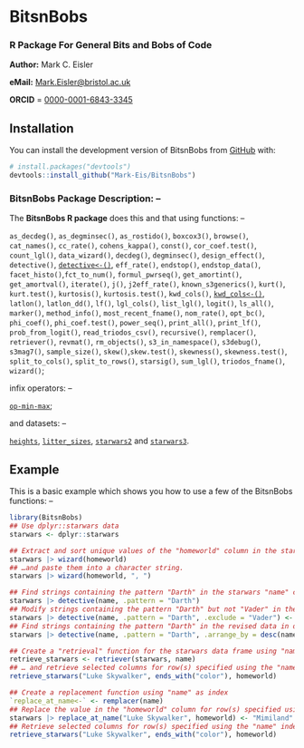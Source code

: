 # BitsnBobs
### R Package For General Bits and Bobs of Code

**Author:** Mark C. Eisler

**eMail:** Mark.Eisler@bristol.ac.uk

**ORCID** = [0000-0001-6843-3345](https://orcid.org/0000-0001-6843-3345)

## Installation

You can install the development version of BitsnBobs from [GitHub](https://github.com/) with:

``` r
# install.packages("devtools")
devtools::install_github("Mark-Eis/BitsnBobs")
```
	
### BitsnBobs Package Description: –
The **BitsnBobs R package** does this and that using functions: –

`as_decdeg()`, `as_degminsec()`, `as_rostido()`, `boxcox3()`, `browse()`, `cat_names()`, `cc_rate()`, `cohens_kappa()`,
`const()`, `cor_coef.test()`, `count_lgl()`, `data_wizard()`, `decdeg()`, `degminsec()`, `design_effect()`,
`detective()`, [`detective<-()`](https://mark-eis.github.io/BitsnBobs/reference/detective.html), `eff_rate()`,
`endstop()`, `endstop_data()`, `facet_histo()`,`fct_to_num()`, `formul_pwrseq()`, `get_amortint()`, `get_amortval()`,
`iterate()`, `j()`, `j2eff_rate()`, `known_s3generics()`, `kurt()`, `kurt.test()`, `kurtosis()`, `kurtosis.test()`,
`kwd_cols()`, [`kwd_cols<-()`](https://mark-eis.github.io/BitsnBobs/reference/kwd_cols.html), `latlon()`,
`latlon_dd()`, `lf()`, `lgl_cols()`, `list_lgl()`, `logit()`, `ls_all()`, `marker()`, `method_info()`,
`most_recent_fname()`, `nom_rate()`, `opt_bc()`, `phi_coef()`, `phi_coef.test()`, `power_seq()`, `print_all()`,
`print_lf()`, `prob_from_logit()`, `read_triodos_csv()`, `recursive()`, `remplacer()`, `retriever()`, `revmat()`,
`rm_objects()`, `s3_in_namespace()`, `s3debug()`, `s3mag7()`, `sample_size()`, `skew()`,`skew.test()`, `skewness()`,
`skewness.test()`, `split_to_cols()`, `split_to_rows()`, `starsig()`, `sum_lgl()`, `triodos_fname()`, `wizard()`;

infix operators: –

[`op-min-max`](https://mark-eis.github.io/BitsnBobs/reference/op-min-max.html);

and datasets: –

[`heights`](https://mark-eis.github.io/BitsnBobs/reference/heights.html), [`litter_sizes`](https://mark-eis.github.io/BitsnBobs/reference/litter_sizes.html), [`starwars2`](https://mark-eis.github.io/BitsnBobs/reference/starwars2.html) and [`starwars3`](https://mark-eis.github.io/BitsnBobs/reference/starwars3.html).

## Example

This is a basic example which shows you how to use a few of the BitsnBobs functions: –

``` r
library(BitsnBobs)
## Use dplyr::starwars data
starwars <- dplyr::starwars

## Extract and sort unique values of the "homeworld" column in the starwars data
starwars |> wizard(homeworld)
## …and paste them into a character string.
starwars |> wizard(homeworld, ", ")

## Find strings containing the pattern "Darth" in the starwars "name" column
starwars |> detective(name, .pattern = "Darth")
## Modify strings containing the pattern "Darth" but not "Vader" in the "name" column
starwars |> detective(name, .pattern = "Darth", .exclude = "Vader") <- "Darth The First"
## Find strings containing the pattern "Darth" in the revised data in descending order
starwars |> detective(name, .pattern = "Darth", .arrange_by = desc(name))

## Create a "retrieval" function for the starwars data frame using "name" as index
retrieve_starwars <- retriever(starwars, name)
## … and retrieve selected columns for row(s) specified using the "name" index
retrieve_starwars("Luke Skywalker", ends_with("color"), homeworld)

## Create a replacement function using "name" as index
`replace_at_name<-` <- remplacer(name)
## Replace the value in the "homeworld" column for row(s) specified using the "name" index
starwars |> replace_at_name("Luke Skywalker", homeworld) <- "Mimiland"
## Retrieve selected columns for row(s) specified using the "name" index
retrieve_starwars("Luke Skywalker", ends_with("color"), homeworld)
```

